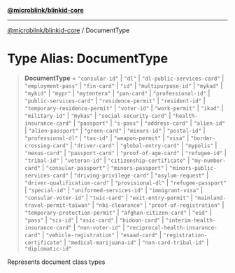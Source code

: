 [**@microblink/blinkid-core**](../README.md)

***

[@microblink/blinkid-core](../README.md) / DocumentType

# Type Alias: DocumentType

> **DocumentType** = `"consular-id"` \| `"dl"` \| `"dl-public-services-card"` \| `"employment-pass"` \| `"fin-card"` \| `"id"` \| `"multipurpose-id"` \| `"mykad"` \| `"mykid"` \| `"mypr"` \| `"mytentera"` \| `"pan-card"` \| `"professional-id"` \| `"public-services-card"` \| `"residence-permit"` \| `"resident-id"` \| `"temporary-residence-permit"` \| `"voter-id"` \| `"work-permit"` \| `"ikad"` \| `"military-id"` \| `"mykas"` \| `"social-security-card"` \| `"health-insurance-card"` \| `"passport"` \| `"s-pass"` \| `"address-card"` \| `"alien-id"` \| `"alien-passport"` \| `"green-card"` \| `"minors-id"` \| `"postal-id"` \| `"professional-dl"` \| `"tax-id"` \| `"weapon-permit"` \| `"visa"` \| `"border-crossing-card"` \| `"driver-card"` \| `"global-entry-card"` \| `"mypolis"` \| `"nexus-card"` \| `"passport-card"` \| `"proof-of-age-card"` \| `"refugee-id"` \| `"tribal-id"` \| `"veteran-id"` \| `"citizenship-certificate"` \| `"my-number-card"` \| `"consular-passport"` \| `"minors-passport"` \| `"minors-public-services-card"` \| `"driving-privilege-card"` \| `"asylum-request"` \| `"driver-qualification-card"` \| `"provisional-dl"` \| `"refugee-passport"` \| `"special-id"` \| `"uniformed-services-id"` \| `"immigrant-visa"` \| `"consular-voter-id"` \| `"twic-card"` \| `"exit-entry-permit"` \| `"mainland-travel-permit-taiwan"` \| `"nbi-clearance"` \| `"proof-of-registration"` \| `"temporary-protection-permit"` \| `"afghan-citizen-card"` \| `"eid"` \| `"pass"` \| `"sis-id"` \| `"asic-card"` \| `"bidoon-card"` \| `"interim-health-insurance-card"` \| `"non-voter-id"` \| `"reciprocal-health-insurance-card"` \| `"vehicle-registration"` \| `"esaad-card"` \| `"registration-certificate"` \| `"medical-marijuana-id"` \| `"non-card-tribal-id"` \| `"diplomatic-id"`

Represents document class types
